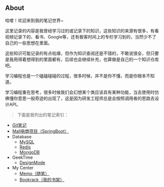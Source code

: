 ## About

哈喽！欢迎来到我的笔记世界~

这里记录的内容是我曾经学习过的或记录下的知识，这些知识的来源有很多，有看视频记录下的、看书、Google等，还有极客时间上的专栏学习到的，当然少不了自己的一些思想在里面。

这些知识可能记录的有点枯燥，但作为知识查阅还是不错的，不敢说很全，但只要是我用得着想得到的里面都有，后续也会继续补充，也算做是自己的一个知识仓库吧。

学习编程也是一个磕磕碰碰的过程，很多时候，并不是你不懂，而是你根本不知道。

学习编程重在思考，很多时候我们会幻想某个类应该具有某种功能，当去使用时仿佛懂你意思一般奇迹的出现了，这是因为研发工程师总是会按照调用者的思路去设计API。



> 下面是我列出的笔记索引：

* [Git笔记](/Git/)
* [Mall电商项目（SpringBoot）](/Mall/)
* Database
  * [MySQL](/MySQL/)
  * [Redis](/Redis/)
  * [MongoDB](/MongoDB/)
* GeekTime
  * [DesignMode](/DesignMode/)
* My Center
  * [Memo（随笔）](/Memo/)
  * [Bookrack（我的书架）](/Bookrack/)

